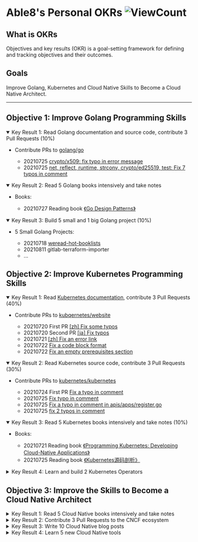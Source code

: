 # Able8's Personal OKRs  ![ViewCount](https://views.whatilearened.today/views/github/able8/okr.svg)


## What is OKRs

Objectives and key results (OKR) is a goal-setting framework for defining and tracking objectives and their outcomes. 

## Goals

Improve Golang, Kubernetes and Cloud Native Skills to Become a Cloud Native Architect.

---

## Objective 1: Improve Golang Programming Skills

<details open>
<summary> Key Result 1: Read Golang documentation and source code, contribute 3 Pull Requests (10%)</summary>

- Contribute PRs to [ golang/go ](https://github.com/golang/go)

	- 20210725 [crypto/x509: fix typo in error message](https://github.com/golang/go/pull/47383)
	- 20210725 [net, reflect, runtime, strconv, crypto/ed25519, test: Fix 7 typos in comment](https://github.com/golang/go/pull/47384)


</details>
<details open>
<summary> Key Result 2: Read 5 Golang books intensively and take notes </summary>

- Books:

	- 20210727 Reading book [《Go Design Patterns》](https://www.oreilly.com/library/view/go-design-patterns/9781786466204/)

</details>
<details open>
<summary> Key Result 3: Build 5 small and 1 big Golang project (10%) </summary>

- 5 Small Golang Projects:

    -  20210718 [weread-hot-booklists](https://github.com/able8/weread-hot-booklists/)
    -  20210811 gitlab-terraform-importer
    - ...

</details>

## Objective 2: Improve Kubernetes Programming Skills

<details open>
<summary> Key Result 1: Read <a href="/okr/k8s/k8s-doc-index.md">Kubernetes documentation</a>, contribute 3 Pull Requests (40%)</summary>

- Contribute PRs to [kubqernetes/website](https://github.com/kubernetes/website/pull/29031)

    - 20210720 First PR [[zh] Fix some typos](https://github.com/kubernetes/website/pull/29031)
    - 20210720 Second PR [[ja] Fix typos](https://github.com/kubernetes/website/pull/29032)
    - 20210721 [[zh] Fix an error link](https://github.com/kubernetes/website/pull/29061)
    - 20210722 [Fix a code block format](https://github.com/kubernetes/website/pull/29073)
    - 20210722 [Fix an empty prerequisites section](https://github.com/kubernetes/website/pull/29080)


</details>
<details open>
<summary> Key Result 2: Read Kubernetes source code, contribute 3 Pull Requests (30%)</summary>
</details>

- Contribute PRs to [kubernetes/kubernetes](https://github.com/kubernetes/kubernetes)

    - 20210724 First PR [Fix a typo in comment](https://github.com/kubernetes/kubernetes/pull/103872)
    - 20210725 [Fix typo in comment](https://github.com/kubernetes/kubernetes/pull/103892)
	- 20210725 [Fix a typo in comment in apis/apps/register.go](https://github.com/kubernetes/kubernetes/pull/103897)
	- 20210725 [fix 2 typos in comment](https://github.com/kubernetes/kubernetes/pull/103901)


<details open>
<summary> Key Result 3: Read 5 Kubernetes books intensively and take notes (10%)</summary>

- Books:

	- 20210721 Reading book [《Programming Kubernetes: Developing Cloud-Native Applications》](https://www.oreilly.com/library/view/programming-kubernetes/9781492047094/)
	- 20210725 Reading book [《Kubernetes源码剖析》](https://weread.qq.com/web/reader/f1e3207071eeeefaf1e138akc81322c012c81e728d9d180)

</details>
<details>
<summary> Key Result 4: Learn and build 2 Kubernetes Operators </summary>
</details>

## Objective 3: Improve the Skills to Become a Cloud Native Architect

<details>
<summary> Key Result 1: Read 5 Cloud Native books intensively and take notes </summary>
</details>
<details>
<summary> Key Result 2: Contribute 3 Pull Requests to the CNCF ecosystem </summary>
</details>
<details>
<summary> Key Result 3: Write 10 Cloud Native blog posts </summary>
</details>
<details>
<summary> Key Result 4: Learn 5 new Cloud Native tools </summary>
</details>

